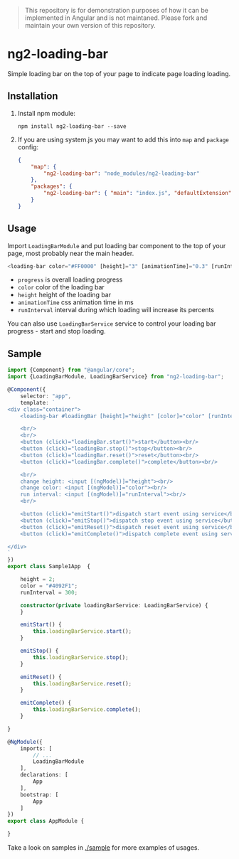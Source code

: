 > This repository is for demonstration purposes of how it can be implemented in Angular and is not maintaned. Please fork and maintain your own version of this repository.

# ng2-loading-bar

Simple loading bar on the top of your page to indicate page loading loading.

## Installation

1. Install npm module:
    
    `npm install ng2-loading-bar --save`

2. If you are using system.js you may want to add this into `map` and `package` config:
    
    ```json
    {
        "map": {
            "ng2-loading-bar": "node_modules/ng2-loading-bar"
        },
        "packages": {
            "ng2-loading-bar": { "main": "index.js", "defaultExtension": "js" }
        }
    }
    ```
## Usage

Import `LoadingBarModule` and put loading bar component to the top of your page, most probably near the main header.

```typescript
<loading-bar color="#FF0000" [height]="3" [animationTime]="0.3" [runInterval]="100" [progress]="0"></loading-bar>
```

* `progress` is overall loading progress
* `color` color of the loading bar
* `height` height of the loading bar
* `animationTime` css animation time in ms
* `runInterval` interval during which loading will increase its percents

You can also use `LoadingBarService` service to control your loading bar progress - start and stop loading.

## Sample

```typescript
import {Component} from "@angular/core";
import {LoadingBarModule, LoadingBarService} from "ng2-loading-bar";

@Component({
    selector: "app",
    template: `
<div class="container">
    <loading-bar #loadingBar [height]="height" [color]="color" [runInterval]="runInterval"></loading-bar>

    <br/>
    <br/>
    <button (click)="loadingBar.start()">start</button><br/>
    <button (click)="loadingBar.stop()">stop</button><br/>
    <button (click)="loadingBar.reset()">reset</button><br/>
    <button (click)="loadingBar.complete()">complete</button><br/>

    <br/>
    change height: <input [(ngModel)]="height"><br/>
    change color: <input [(ngModel)]="color"><br/>
    run interval: <input [(ngModel)]="runInterval"><br/>
    <br/>

    <button (click)="emitStart()">dispatch start event using service</button>
    <button (click)="emitStop()">dispatch stop event using service</button>
    <button (click)="emitReset()">dispatch reset event using service</button>
    <button (click)="emitComplete()">dispatch complete event using service</button>

</div>
`
})
export class Sample1App  {

    height = 2;
    color = "#4092F1";
    runInterval = 300;

    constructor(private loadingBarService: LoadingBarService) {
    }

    emitStart() {
        this.loadingBarService.start();
    }

    emitStop() {
        this.loadingBarService.stop();
    }

    emitReset() {
        this.loadingBarService.reset();
    }

    emitComplete() {
        this.loadingBarService.complete();
    }

}

@NgModule({
    imports: [
        // ...
        LoadingBarModule
    ],
    declarations: [
        App
    ],
    bootstrap: [
        App
    ]
})
export class AppModule {

}
```

Take a look on samples in [./sample](https://github.com/pleerock/ng2-loading-bar/tree/master/sample) for more examples of
usages.
